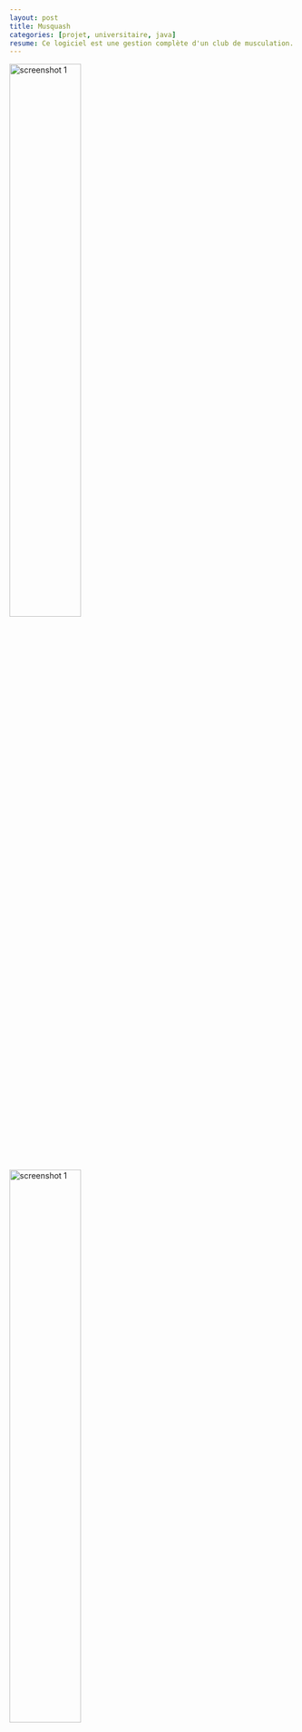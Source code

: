 ```yaml
---
layout: post
title: Musquash
categories: [projet, universitaire, java]
resume: Ce logiciel est une gestion complète d'un club de musculation.
---
```

<div class="container-img">
  <img src="http://man.lydiman.net/cv/Java/Musquash/Musquash.png" alt="screenshot 1" width="50%" />
  <img src="http://man.lydiman.net/cv/Java/Musquash/Musquash-Squash.png" alt="screenshot 1" width="50%" />
  <img src="http://man.lydiman.net/cv/Java/Musquash/Musquash-Vente.png" alt="screenshot 1" width="50%" />
</div>

En effet, ce logiciel permet de gérer les adhérents, le personnel, les différentes salles de musculation, squash et gymnastique. De plus il permet de gérer des ventes et la location de matériel. Tout ceci est sauvegardé dans une base de donnée Oracle. Ce client Java est aussi acompagné d'un client php afin que les adhérents puissent suivre les horaires de leur cours.

* Rôle : Chef de projet, responsable de l'IHM
* Connaissances acquises : Ce projet m'a permis d'apprenhender la gestion d'un groupe de 10 personnes. De plus il nous a fait découvrir la gestion d'une base de donnée au travers de Java, notamment dans les requêtes mais aussi et surtout pour les triggers. 

<div class="container-link">
  <a href="http://code.google.com/p/projet-bd-montpellier/" target="_blank">Site</a>
  <a href="http://man.lydiman.net/cv/Java/Musquash/Musquash.zip" target="_blank">Sources</a>
  <a href="http://man.lydiman.net/cv/Java/Same/README.txt" target="_blank">Readme</a>
</div>